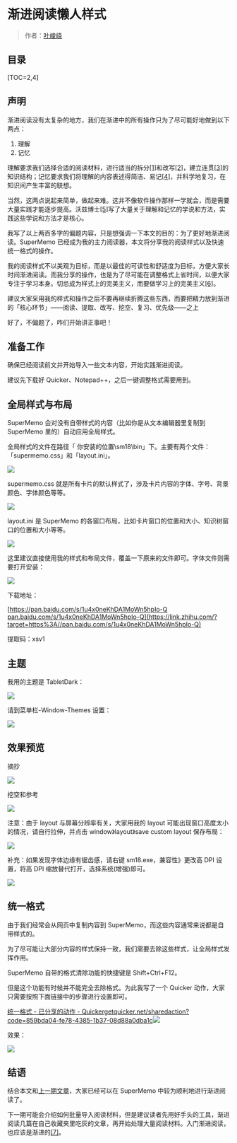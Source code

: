 # 渐进阅读懒人样式

> 作者：[叶峻峣](https://www.zhihu.com/people/L.M.Sherlock)

## 目录

[TOC=2,4]

## 声明

渐进阅读没有太复杂的地方，我们在渐进中的所有操作只为了尽可能好地做到以下两点：

1.  理解
2.  记忆

理解要求我们选择合适的阅读材料，进行适当的拆分[\[1\]](https://zhuanlan.zhihu.com/p/318653942#ref_1)和改写[\[2\]](https://zhuanlan.zhihu.com/p/318653942#ref_2)，建立连贯[\[3\]](https://zhuanlan.zhihu.com/p/318653942#ref_3)的知识结构；记忆要求我们将理解的内容表述得简洁、易记[\[4\]](https://zhuanlan.zhihu.com/p/318653942#ref_4)，并科学地复习，在知识间产生丰富的联想。

当然，这两点说起来简单，做起来难。这并不像软件操作那样一学就会，而是需要大量实践才能逐步提高。沃兹博士[\[5\]](https://zhuanlan.zhihu.com/p/318653942#ref_5)写了大量关于理解和记忆的学说和方法，实践这些学说和方法才是核心。

我写了以上两百多字的偏题内容，只是想强调一下本文的目的：为了更好地渐进阅读。SuperMemo 已经成为我的主力阅读器，本文将分享我的阅读样式以及快速统一格式的操作。

我的阅读样式不以美观为目标，而是以最佳的可读性和舒适度为目标，方便大家长时间渐进阅读。而我分享的操作，也是为了尽可能在调整格式上省时间，以便大家专注于学习本身。切忌成为样式上的完美主义，而要做学习上的完美主义[\[6\]](https://zhuanlan.zhihu.com/p/318653942#ref_6)。

建议大家采用我的样式和操作之后不要再继续折腾这些东西，而要把精力放到渐进的「核心环节」——阅读、提取、改写、挖空、复习、优先级——之上

好了，不偏题了，咋们开始讲正事吧！

## 准备工作

确保已经阅读前文并开始导入一些文本内容，开始实践渐进阅读。

建议先下载好 Quicker、Notepad++，之后一键调整格式需要用到。

## 全局样式与布局

SuperMemo 会对没有自带样式的内容（比如你是从文本编辑器里复制到 SuperMemo 里的）自动应用全局样式。

全局样式的文件在路径「 你安装的位置\\sm18\\bin」下。主要有两个文件：「supermemo.css」和「layout.ini」。

  

![](https://pic2.zhimg.com/80/v2-e9a7f47dbe2b95ce49c1c1d7ffeb6181_1440w.jpg)

  

supermemo.css 就是所有卡片的默认样式了，涉及卡片内容的字体、字号、背景颜色、字体颜色等等。

  

![](https://pic1.zhimg.com/80/v2-a461341c5d5486f19af9034bbbcda2a4_1440w.jpg)

  

layout.ini 是 SuperMemo 的各窗口布局，比如卡片窗口的位置和大小、知识树窗口的位置和大小等等。

  

![](https://pic1.zhimg.com/80/v2-aa1079f5f197fc25de600447dbc0c368_1440w.jpg)

  

这里建议直接使用我的样式和布局文件，覆盖一下原来的文件即可。字体文件则需要打开安装：

  

![](https://pic1.zhimg.com/80/v2-65f4ef558b93b448e14566446b829f60_1440w.jpg)

  

下载地址：

[https://pan.baidu.com/s/1u4x0neKhDA1MoWn5hpIo-Q​pan.baidu.com/s/1u4x0neKhDA1MoWn5hpIo-Q](https://link.zhihu.com/?target=https%3A//pan.baidu.com/s/1u4x0neKhDA1MoWn5hpIo-Q)

提取码：xsv1

## 主题

我用的主题是 TabletDark：

  

![](https://pic4.zhimg.com/80/v2-67115679bccb96702f826e223e9aac17_1440w.jpg)

  

请到菜单栏-Window-Themes 设置：

  

![](https://pic1.zhimg.com/80/v2-e5dde3beaac5b8f9a8fc1a7b6dd33654_1440w.jpg)

## 效果预览

摘抄

  

![](https://pic2.zhimg.com/80/v2-86d8e6ecf4b5aca1fb0492cdfdb55975_1440w.jpg)

  

挖空和参考

  

![](https://pic3.zhimg.com/80/v2-b6abf04e58f456610c96c7562bcb09ce_1440w.jpg)

  

注意：由于 layout 与屏幕分辨率有关，大家用我的 layout 可能出现窗口高度太小的情况，请自行拉伸，并点击 window》layout》save custom layout 保存布局：

  

![](https://pic2.zhimg.com/80/v2-ea4fc4c99ee37ef89800ce603ce2c979_1440w.jpg)

  

补充：如果发现字体边缘有锯齿感，请右键 sm18.exe，兼容性》更改高 DPI 设置，将高 DPI 缩放替代打开，选择系统(增强)即可。

  

![](https://pic2.zhimg.com/80/v2-6dbc397af3330378cf03b83cbc98210d_1440w.jpg)

## 统一格式

由于我们经常会从网页中复制内容到 SuperMemo，而这些内容通常来说都是自带样式的。

为了尽可能让大部分内容的样式保持一致，我们需要去除这些样式，让全局样式发挥作用。

SuperMemo 自带的格式清除功能的快捷键是 Shift+Ctrl+F12。

但是这个功能有时候并不能完全去除格式。为此我写了一个 Quicker 动作，大家只需要按照下面链接中的步骤进行设置即可。

  

[统一格式 - 已分享的动作 - Quicker​getquicker.net/sharedaction?code=859bda04-fe78-4385-1b37-08d88a0dba1c![](https://pic4.zhimg.com/v2-819e751601d16d7d19be78c9d81b0223_120x160.jpg)](https://link.zhihu.com/?target=https%3A//getquicker.net/sharedaction%3Fcode%3D859bda04-fe78-4385-1b37-08d88a0dba1c)

  

效果：

![](https://pic3.zhimg.com/v2-5e68c73200991efede80cdf53d11f566_b.jpg)

## 结语

结合本文和[上一期文章](https://zhuanlan.zhihu.com/p/313684185)，大家已经可以在 SuperMemo 中较为顺利地进行渐进阅读了。

下一期可能会介绍如何批量导入阅读材料，但是建议读者先用好手头的工具，渐进阅读几篇在自己收藏夹里吃灰的文章，再开始处理大量阅读材料。入门渐进阅读，也应该是渐进的[\[7\]](https://zhuanlan.zhihu.com/p/318653942#ref_7)。